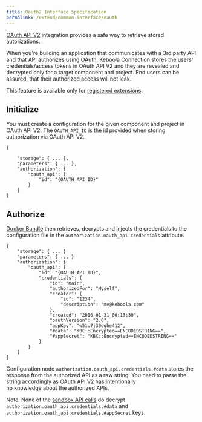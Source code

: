 ```yaml
---
title: Oauth2 Interface Specification
permalink: /extend/common-interface/oauth
---
```


[OAuth API V2](https://github.com/keboola/oauth-v2-bundle) integration provides a safe way to retrieve stored autorizations. 

When you're building an application that communicates with a 3rd party API and that API authorizes using OAuth, 
Keboola Connection stores the users' credentials/access tokens in OAuth API V2 and they are revealed and 
decrypted only for a target component and project. End users can be assured, that their authorized access will not leak.

This feature is available only for [registered extensions](/extend/registration/).

## Initialize 
You must create a configuration for the given component and project in OAuth API V2. 
The `OAUTH_API_ID` is the id provided when storing authorization via OAuth API V2.

    {

        "storage": { ... },
        "parameters": { ... },
        "authorization": {
            "oauth_api": {
                "id": "{OAUTH_API_ID}"
            }
        }
    }

## Authorize
[Docker Bundle](/overview/docker-bundle/) then retrieves, decrypts and injects the credentials to the 
configuration file in the `authorization.oauth_api.credentials` attribute.

    {
        "storage": { ... }
        "parameters": { ... }
        "authorization": {
            "oauth_api": {
                "id": "{OAUTH_API_ID}",
                "credentials": {
                    "id": "main",
                    "authorizedFor": "Myself",
                    "creator": {
                        "id": "1234",
                        "description": "me@keboola.com"
                    },
                    "created": "2016-01-31 00:13:30",
                    "oauthVersion": "2.0",
                    "appKey": "w51u7j30oghe412",
                    "#data": "KBC::Encrypted==ENCODEDSTRING==",
                    "#appSecret": "KBC::Encrypted==ENCODEDSTRING=="
                }
            }
        }
    }

Configuration node `authorization.oauth_api.credentials.#data` stores the response from 
the authorized API as a raw string. You need to parse the string accordingly as OAuth API V2 has intentionally  
no knowledge about the authorized APIs.

Note: None of the [sandbox API calls](/extend/common-interface/sandbox) do 
decrypt `authorization.oauth_api.credentials.#data` and `authorization.oauth_api.credentials.#appSecret` keys. 

